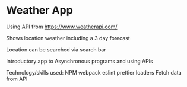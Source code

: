 # Weather App

Using API from https://www.weatherapi.com/

Shows location weather including a 3 day forecast

Location can be searched via search bar

Introductory app to Asynchronous programs and using APIs

Technology/skills used:
    NPM
        webpack
        eslint
        prettier
        loaders
    Fetch data from  API
    